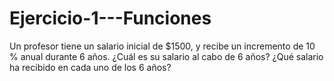 # Ejercicio-1---Funciones

Un profesor tiene un salario inicial de $1500, y recibe un incremento de 10 % anual durante 6 años. ¿Cuál es su salario al cabo de 6
años? ¿Qué salario ha recibido en cada uno de los 6 años?
